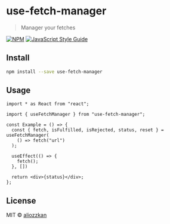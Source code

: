 # use-fetch-manager

> Manager your fetches

[![NPM](https://img.shields.io/npm/v/use-fetch-manager.svg)](https://www.npmjs.com/package/use-fetch-manager) [![JavaScript Style Guide](https://img.shields.io/badge/code_style-standard-brightgreen.svg)](https://standardjs.com)

## Install

```bash
npm install --save use-fetch-manager
```

## Usage

```tsx
import * as React from "react";

import { useFetchManager } from "use-fetch-manager";

const Example = () => {
  const { fetch, isFulfilled, isRejected, status, reset } = useFetchManager(
    () => fetch("url")
  );

  useEffect(() => {
    fetch();
  }, [])

  return <div>{status}</div>;
};
```

## License

MIT © [aliozzkan](https://github.com/aliozzkan)

